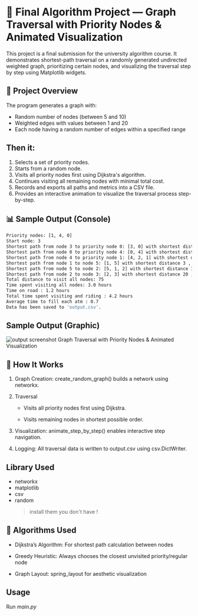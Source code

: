 # 📌 Final Algorithm Project — Graph Traversal with Priority Nodes & Animated Visualization

This project is a final submission for the university algorithm course. It demonstrates shortest-path traversal on a randomly generated undirected weighted graph, prioritizing certain nodes, and visualizing the traversal step by step using Matplotlib widgets.

## 🧠 Project Overview

The program generates a graph with:

- Random number of nodes (between 5 and 10)
- Weighted edges with values between 1 and 20
- Each node having a random number of edges within a specified range

## Then it:

1. Selects a set of priority nodes.
2. Starts from a random node.
3. Visits all priority nodes first using Dijkstra's algorithm.
4. Continues visiting all remaining nodes with minimal total cost.
5. Records and exports all paths and metrics into a CSV file.
6. Provides an interactive animation to visualize the traversal process step-by-step.

## 📊 Sample Output (Console)

```bash
Priority nodes: [1, 4, 0]
Start node: 3
Shortest path from node 3 to priority node 0: [3, 0] with shortest distance 17 , visit time unil now : 0.5 and with road time : 0.3
Shortest path from node 0 to priority node 4: [0, 4] with shortest distance 3 , visit time unil now : 1.0 and with road time : 0.1
Shortest path from node 4 to priority node 1: [4, 2, 1] with shortest distance 20 , visit time unil now : 1.5 and with road time : 0.3
Shortest path from node 1 to node 5: [1, 5] with shortest distance 3 , visit time unil now : 2.0 and with road time : 0.1
Shortest path from node 5 to node 2: [5, 1, 2] with shortest distance 12 , visit time unil now : 2.5 and with road time : 0.2
Shortest path from node 2 to node 3: [2, 3] with shortest distance 20 , visit time unil now : 3.0 and with road time : 0.3
Total distance to visit all nodes: 75
Time spent visiting all nodes: 3.0 hours
Time on road : 1.2 hours
Total time spent visiting and riding : 4.2 hours
Average time to fill each atm : 0.7
Data has been saved to 'output.csv'.

```

## Sample Output (Graphic)
![output screenshot Graph Traversal with Priority Nodes & Animated Visualization
]()

## 🔧 How It Works

1. Graph Creation: create_random_graph() builds a network using networkx.

2. Traversal

   - Visits all priority nodes first using Dijkstra.

   - Visits remaining nodes in shortest possible order.

3. Visualization: animate_step_by_step() enables interactive step navigation.

4. Logging: All traversal data is written to output.csv using csv.DictWriter.

## Library Used

- networkx
- matplotlib
- csv
- random
  > install them you don't have !

## 🧠 Algorithms Used

- Dijkstra’s Algorithm: For shortest path calculation between nodes

- Greedy Heuristic: Always chooses the closest unvisited priority/regular node

- Graph Layout: spring_layout for aesthetic visualization

## Usage
Run *main.py*